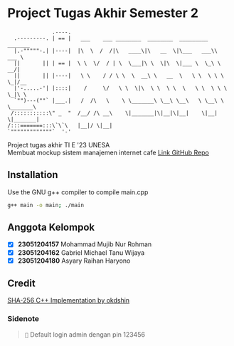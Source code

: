 # Project Tugas Akhir Semester 2

```
              .----.
  .---------. | == |   ___    ___ ________  ________  _________  _______
  |.-"""""-.| |----|  |\  \  /  /|\   ____\|\   __  \|\___   ___\\  ___ \
  ||       || | == |  \ \  \/  / | \  \___|\ \  \|\  \|___ \  \_\ \   __/|
  ||       || |----|   \ \    / / \ \  \  __\ \   __  \   \ \  \ \ \  \_|/__
  |'-.....-'| |::::|    /     \/   \ \  \|\  \ \  \ \  \   \ \  \ \ \  \_|\ \
  `"")---(""` |___.|   /  /\   \    \ \_______\ \__\ \__\   \ \__\ \ \_______\
 /:::::::::::\" _  "  /__/ /\ __\    \|_______|\|__|\|__|    \|__|  \|_______|
/:::=======:::\`\`\   |__|/ \|__|
`"""""""""""""`  '-'
```
Project tugas akhir TI E '23 UNESA\
Membuat mockup sistem manajemen internet cafe
[Link GitHub Repo](https://github.com/asyary/Sem2_TA)

## Installation

Use the GNU g++ compiler to compile main.cpp

```bash
g++ main -o main; ./main
```

## Anggota Kelompok

- [x] **23051204157** Mohammad Mujib Nur Rohman
- [x] **23051204162** Gabriel Michael Tanu Wijaya
- [x] **23051204180** Asyary Raihan Haryono

## Credit

[SHA-256 C++ Implementation by okdshin](https://github.com/okdshin/PicoSHA2)

### Sidenote

> ``📝`` Default login admin dengan pin 123456